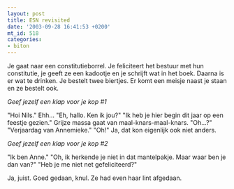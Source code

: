 ```yaml
---
layout: post
title: ESN revisited
date: '2003-09-28 16:41:53 +0200'
mt_id: 518
categories:
- biton
---
```

Je gaat naar een constitutieborrel. Je feliciteert het bestuur met hun constitutie, je geeft ze een kadootje en je schrijft wat in het boek. Daarna is er wat te drinken. Je bestelt twee biertjes. Er komt een meisje naast je staan en ze bestelt ook.

<i>Geef jezelf een klap voor je kop #1</i>

"Hoi Nils."
Ehh...
"Eh, hallo. Ken ik jou?"
"Ik heb je hier begin dit jaar op een feestje gezien."
Grijze massa gaat van maal-knars-maal-knars.
"Oh...?"
"Verjaardag van Annemieke."
"Oh!"
Ja, dat kon eigenlijk ook niet anders.

<i>Geef jezelf een klap voor je kop #2</i>

"Ik ben Anne."
"Oh, ik herkende je niet in dat mantelpakje. Maar waar ben je dan van?"
"Heb je me niet net gefeliciteerd?"

Ja, juist. Goed gedaan, knul. Ze had even haar lint afgedaan.
